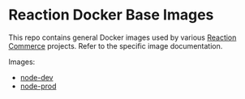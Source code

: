 # Reaction Docker Base Images

This repo contains general Docker images used by various [Reaction Commerce](https://www.reactioncommerce.com/index) projects. Refer to the specific image documentation.

Images:

- [node-dev](./images/node-dev/README.md)
- [node-prod](./images/node-prod/README.md)
